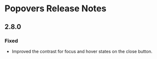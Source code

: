 <!-- Release notes authoring guidelines: http://keepachangelog.com/ -->

# Popovers Release Notes

<!-- ## [Unreleased] -->

## 2.8.0

### Fixed

- Improved the contrast for focus and hover states on the close button.
